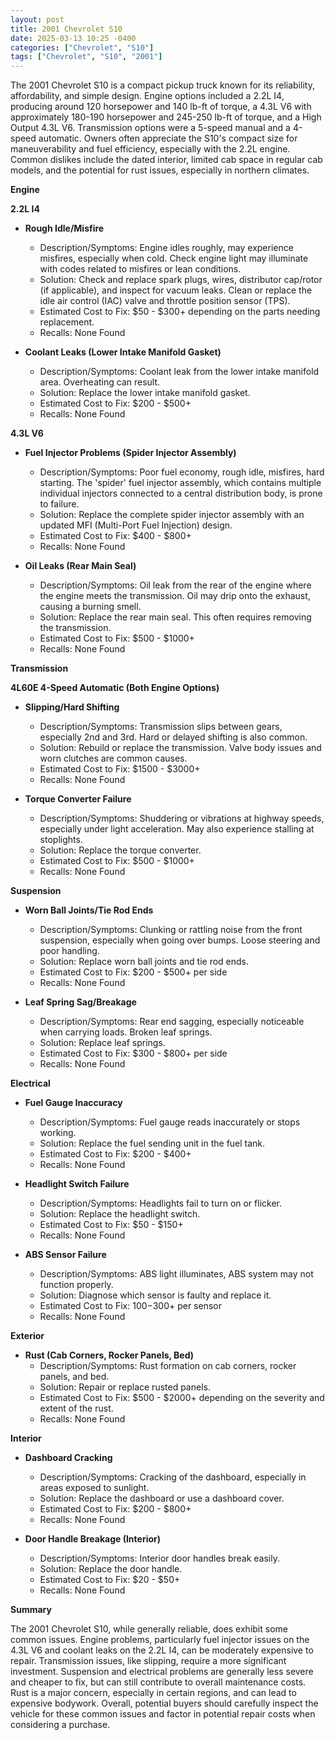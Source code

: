 ```yaml
---
layout: post
title: 2001 Chevrolet S10
date: 2025-03-13 10:25 -0400
categories: ["Chevrolet", "S10"]
tags: ["Chevrolet", "S10", "2001"]
---
```

The 2001 Chevrolet S10 is a compact pickup truck known for its reliability, affordability, and simple design. Engine options included a 2.2L I4, producing around 120 horsepower and 140 lb-ft of torque, a 4.3L V6 with approximately 180-190 horsepower and 245-250 lb-ft of torque, and a High Output 4.3L V6. Transmission options were a 5-speed manual and a 4-speed automatic. Owners often appreciate the S10's compact size for maneuverability and fuel efficiency, especially with the 2.2L engine. Common dislikes include the dated interior, limited cab space in regular cab models, and the potential for rust issues, especially in northern climates.

**Engine**

**2.2L I4**

*   **Rough Idle/Misfire**
    *   Description/Symptoms: Engine idles roughly, may experience misfires, especially when cold. Check engine light may illuminate with codes related to misfires or lean conditions.
    *   Solution: Check and replace spark plugs, wires, distributor cap/rotor (if applicable), and inspect for vacuum leaks. Clean or replace the idle air control (IAC) valve and throttle position sensor (TPS).
    *   Estimated Cost to Fix: $50 - $300+ depending on the parts needing replacement.
    *   Recalls: None Found

*   **Coolant Leaks (Lower Intake Manifold Gasket)**
    *   Description/Symptoms: Coolant leak from the lower intake manifold area. Overheating can result.
    *   Solution: Replace the lower intake manifold gasket.
    *   Estimated Cost to Fix: $200 - $500+
    *   Recalls: None Found

**4.3L V6**

*   **Fuel Injector Problems (Spider Injector Assembly)**
    *   Description/Symptoms: Poor fuel economy, rough idle, misfires, hard starting. The 'spider' fuel injector assembly, which contains multiple individual injectors connected to a central distribution body, is prone to failure.
    *   Solution: Replace the complete spider injector assembly with an updated MFI (Multi-Port Fuel Injection) design.
    *   Estimated Cost to Fix: $400 - $800+
    *   Recalls: None Found

*   **Oil Leaks (Rear Main Seal)**
    *   Description/Symptoms: Oil leak from the rear of the engine where the engine meets the transmission. Oil may drip onto the exhaust, causing a burning smell.
    *   Solution: Replace the rear main seal. This often requires removing the transmission.
    *   Estimated Cost to Fix: $500 - $1000+
    *   Recalls: None Found

**Transmission**

**4L60E 4-Speed Automatic (Both Engine Options)**

*   **Slipping/Hard Shifting**
    *   Description/Symptoms: Transmission slips between gears, especially 2nd and 3rd. Hard or delayed shifting is also common.
    *   Solution: Rebuild or replace the transmission. Valve body issues and worn clutches are common causes.
    *   Estimated Cost to Fix: $1500 - $3000+
    *   Recalls: None Found

*   **Torque Converter Failure**
    *   Description/Symptoms: Shuddering or vibrations at highway speeds, especially under light acceleration. May also experience stalling at stoplights.
    *   Solution: Replace the torque converter.
    *   Estimated Cost to Fix: $500 - $1000+
    *   Recalls: None Found

**Suspension**

*   **Worn Ball Joints/Tie Rod Ends**
    *   Description/Symptoms: Clunking or rattling noise from the front suspension, especially when going over bumps. Loose steering and poor handling.
    *   Solution: Replace worn ball joints and tie rod ends.
    *   Estimated Cost to Fix: $200 - $500+ per side
    *   Recalls: None Found

*   **Leaf Spring Sag/Breakage**
    *   Description/Symptoms: Rear end sagging, especially noticeable when carrying loads. Broken leaf springs.
    *   Solution: Replace leaf springs.
    *   Estimated Cost to Fix: $300 - $800+ per side
    *   Recalls: None Found

**Electrical**

*   **Fuel Gauge Inaccuracy**
    *   Description/Symptoms: Fuel gauge reads inaccurately or stops working.
    *   Solution: Replace the fuel sending unit in the fuel tank.
    *   Estimated Cost to Fix: $200 - $400+
    *   Recalls: None Found

*   **Headlight Switch Failure**
    *   Description/Symptoms: Headlights fail to turn on or flicker.
    *   Solution: Replace the headlight switch.
    *   Estimated Cost to Fix: $50 - $150+
    *   Recalls: None Found

*   **ABS Sensor Failure**
    *   Description/Symptoms: ABS light illuminates, ABS system may not function properly.
    *   Solution: Diagnose which sensor is faulty and replace it.
    *   Estimated Cost to Fix: $100-$300+ per sensor
    *   Recalls: None Found

**Exterior**

*   **Rust (Cab Corners, Rocker Panels, Bed)**
    *   Description/Symptoms: Rust formation on cab corners, rocker panels, and bed.
    *   Solution: Repair or replace rusted panels.
    *   Estimated Cost to Fix: $500 - $2000+ depending on the severity and extent of the rust.
    *   Recalls: None Found

**Interior**

*   **Dashboard Cracking**
    *   Description/Symptoms: Cracking of the dashboard, especially in areas exposed to sunlight.
    *   Solution: Replace the dashboard or use a dashboard cover.
    *   Estimated Cost to Fix: $200 - $800+
    *   Recalls: None Found

*   **Door Handle Breakage (Interior)**
    *   Description/Symptoms: Interior door handles break easily.
    *   Solution: Replace the door handle.
    *   Estimated Cost to Fix: $20 - $50+
    *   Recalls: None Found

**Summary**

The 2001 Chevrolet S10, while generally reliable, does exhibit some common issues. Engine problems, particularly fuel injector issues on the 4.3L V6 and coolant leaks on the 2.2L I4, can be moderately expensive to repair. Transmission issues, like slipping, require a more significant investment. Suspension and electrical problems are generally less severe and cheaper to fix, but can still contribute to overall maintenance costs. Rust is a major concern, especially in certain regions, and can lead to expensive bodywork. Overall, potential buyers should carefully inspect the vehicle for these common issues and factor in potential repair costs when considering a purchase.

